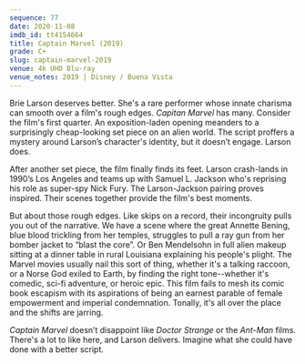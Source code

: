 ```yaml
---
sequence: 77
date: 2020-11-08
imdb_id: tt4154664
title: Captain Marvel (2019)
grade: C+
slug: captain-marvel-2019
venue: 4k UHD Blu-ray
venue_notes: 2019 | Disney / Buena Vista
---
```


Brie Larson deserves better. She's a rare performer whose innate charisma can smooth over a film's rough edges. _Capitan Marvel_ has many. Consider the film's first quarter. An exposition-laden opening meanders to a surprisingly cheap-looking set piece on an alien world. The script proffers a mystery around Larson’s character's identity, but it doesn’t engage. Larson does.

<!-- end -->

After another set piece, the film finally finds its feet. Larson crash-lands in 1990’s Los Angeles and teams up with Samuel L. Jackson who's reprising his role as super-spy Nick Fury. The Larson-Jackson pairing proves inspired. Their scenes together provide the film's best moments.

But about those rough edges. Like skips on a record, their incongruity pulls you out of the narrative. We have a scene where the great Annette Bening, blue blood trickling from her temples, struggles to pull a ray gun from her bomber jacket to “blast the core”. Or Ben Mendelsohn in full alien makeup sitting at a dinner table in rural Louisiana explaining his people's plight. The Marvel movies usually nail this sort of thing, whether it's a talking raccoon, or a Norse God exiled to Earth, by finding the right tone--whether it's comedic, sci-fi adventure, or heroic epic. This film fails to mesh its comic book escapism with its aspirations of being an earnest parable of female empowerment and imperial condemnation. Tonally, it's all over the place and the shifts are jarring.

_Captain Marvel_ doesn’t disappoint like <span data-imdb-id="tt1211837">_Doctor Strange_</span> or the <span data-imdb-id="tt0478970">_Ant-Man_</span> films. There's a lot to like here, and Larson delivers. Imagine what she could have done with a better script.